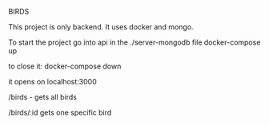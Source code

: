 BIRDS

This project is only backend. It uses docker and mongo.

To start the project go into api in the ./server-mongodb file 
docker-compose up

to close it:
docker-compose down

it opens on localhost:3000

/birds - gets all birds

/birds/:id gets one specific bird